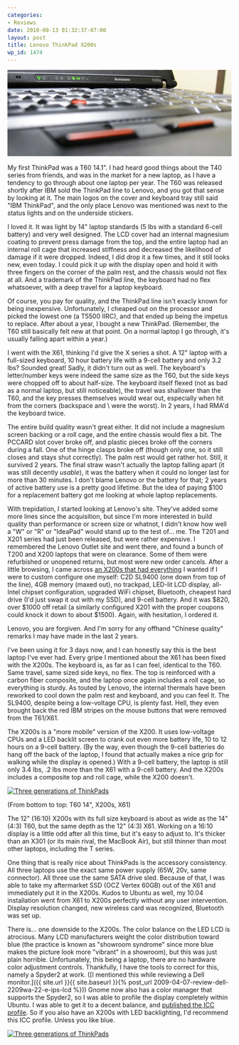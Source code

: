 ```yaml
---
categories:
- Reviews
date: 2010-08-13 01:32:37-07:00
layout: post
title: Lenovo ThinkPad X200s
wp_id: 1474
---
```

<img src="/blog-media/2010/08/ThinkPad-X200s.jpg" alt="ThinkPad X200s" class="img-responsive img-rounded img-lg">

My first ThinkPad was a T60 14.1". I had heard good things about the T40 series from friends, and was in the market for a new laptop, as I have a tendency to go through about one laptop per year. The T60 was released shortly after IBM sold the ThinkPad line to Lenovo, and you got that sense by looking at it. The main logos on the cover and keyboard tray still said "IBM ThinkPad", and the only place Lenovo was mentioned was next to the status lights and on the underside stickers.

I loved it. It was light by 14" laptop standards (5 lbs with a standard 6-cell battery) and very well designed. The LCD cover had an internal magnesium coating to prevent press damage from the top, and the entire laptop had an internal roll cage that increased stiffness and decreased the likelihood of damage if it were dropped. Indeed, I did drop it a few times, and it still looks new, even today. I could pick it up with the display open and hold it with three fingers on the corner of the palm rest, and the chassis would not flex at all. And a trademark of the ThinkPad line, the keyboard had no flex whatsoever, with a deep travel for a laptop keyboard.

Of course, you pay for quality, and the ThinkPad line isn't exacly known for being inexpensive. Unfortunately, I cheaped out on the processor and picked the lowest one (a T5500 IIRC), and that ended up being the impetus to replace. After about a year, I bought a new ThinkPad. (Remember, the T60 still basically felt new at that point. On a normal laptop I go through, it's usually falling apart within a year.)

I went with the X61, thinking I'd give the X series a shot. A 12" laptop with a full-sized keyboard, 10 hour battery life with a 9-cell battery and only 3.2 lbs? Sounded great! Sadly, it didn't turn out as well. The keyboard's letter/number keys were indeed the same size as the T60, but the side keys were chopped off to about half-size. The keyboard itself flexed (not as bad as a normal laptop, but still noticeable), the travel was shallower than the T60, and the key presses themselves would wear out, especially when hit from the corners (backspace and \ were the worst). In 2 years, I had RMA'd the keyboard twice.

The entire build quality wasn't great either. It did not include a magnesium screen backing or a roll cage, and the entire chassis would flex a bit. The PCCARD slot cover broke off, and plastic pieces broke off the corners during a fall. One of the hinge clasps broke off (though only one, so it still closes and stays shut correctly). The palm rest would get rather hot. Still, it survived 2 years. The final straw wasn't actually the laptop falling apart (it was still decently _usable_), it was the battery when it could no longer last for more than 30 minutes. I don't blame Lenovo or the battery for that; 2 years of active battery use is a pretty good lifetime. But the idea of paying $100 for a replacement battery got me looking at whole laptop replacements.

With trepidation, I started looking at Lenovo's site. They've added some more lines since the acquisition, but since I'm more interested in build quality than performance or screen size or whatnot, I didn't know how well a "W" or "R" or "IdeaPad" would stand up to the test of... me. The T201 and X201 series had just been released, but were rather expensive. I remembered the Lenovo Outlet site and went there, and found a bunch of T200 and X200 laptops that were on clearance. Some of them were refurbished or unopened returns, but most were new order cancels. After a little browsing, I came across [an X200s that had everything](http://outlet.lenovo.com/746r91fed4.html) I wanted if I were to custom configure one myself: C2D SL9400 (one down from top of the line), 4GB memory (maxed out), no trackpad, LED-lit LCD display, all-Intel chipset configuration, upgraded WiFi chipset, Bluetooth, cheapest hard drive (I'd just swap it out with my SSD), and 9-cell battery. And it was $820, over $1000 off retail (a similarly configured X201 with the proper coupons could knock it down to about $1500). Again, with hesitation, I ordered it.

Lenovo, you are forgiven. And I'm sorry for any offhand "Chinese quality" remarks I may have made in the last 2 years.

I've been using it for 3 days now, and I can honestly say this is the best laptop I've ever had. Every gripe I mentioned about the X61 has been fixed with the X200s. The keyboard is, as far as I can feel, identical to the T60. Same travel, same sized side keys, no flex. The top is reinforced with a carbon fiber composite, and the laptop once again includes a roll cage, so everything is sturdy. As touted by Lenovo, the internal thermals have been reworked to cool down the palm rest and keyboard, and you can feel it. The SL9400, despite being a low-voltage CPU, is plenty fast. Hell, they even brought back the red IBM stripes on the mouse buttons that were removed from the T61/X61.

The X200s is a "more mobile" version of the X200. It uses low-voltage CPUs and a LED backlit screen to crank out even more battery life, 10 to 12 hours on a 9-cell battery. (By the way, even though the 9-cell batteries do hang off the back of the laptop, I found that actually makes a nice grip for walking while the display is opened.) With a 9-cell battery, the laptop is still only 3.4 lbs, .2 lbs more than the X61 with a 9-cell battery. And the X200s includes a composite top and roll cage, while the X200 doesn't.

[<img src="https://farm5.static.flickr.com/4115/4887682848_90af8770c7.jpg" width="500" height="375" alt="Three generations of ThinkPads" />](https://www.flickr.com/photos/fo0bar/4887682848/ "Three generations of ThinkPads by Ryan Finnie, on Flickr")

(From bottom to top: T60 14", X200s, X61)

The 12" (16:10) X200s with its full size keyboard is about as wide as the 14" (4:3) T60, but the same depth as the 12" (4:3) X61. Working on a 16:10 display is a little odd after all this time, but it's easy to adjust to. It's thicker than an X301 (or its main rival, the MacBook Air), but still thinner than most other laptops, including the T series.

One thing that is really nice about ThinkPads is the accessory consistency. All three laptops use the exact same power supply (65W, 20v, same connector). All three use the same SATA drive sled. Because of that, I was able to take my aftermarket SSD (OCZ Vertex 60GB) out of the X61 and immediately put it in the X200s. Kudos to Ubuntu as well, my 10.04 installation went from X61 to X200s perfectly without any user intervention. Display resolution changed, new wireless card was recognized, Bluetooth was set up.

There is... one downside to the X200s. The color balance on the LED LCD is atrocious. Many LCD manufacturers weight the color distribution toward blue (the practice is known as "showroom syndrome" since more blue makes the picture look more "vibrant" in a showroom), but this was just plain horrible. Unfortunately, this being a laptop, there are no hardware color adjustment controls. Thankfully, I have the tools to correct for this, namely a Spyder2 at work. ([I mentioned this while reviewing a Dell monitor.]({{ site.url }}{{ site.baseurl }}{% post_url 2009-04-07-review-dell-2209wa-22-e-ips-lcd %})) Gnome now also has a color manager that supports the Spyder2, so I was able to profile the display completely within Ubuntu. I was able to get it to a decent balance, and [published the ICC profile](https://www.finnie.org/software/icc/). So if you also have an X200s with LED backlighting, I'd recommend this ICC profile. Unless you like blue.

[<img src="https://farm5.static.flickr.com/4080/4887683098_84aa80503c.jpg" width="500" height="375" alt="Three generations of ThinkPads" />](https://www.flickr.com/photos/fo0bar/4887683098/ "Three generations of ThinkPads by Ryan Finnie, on Flickr")
